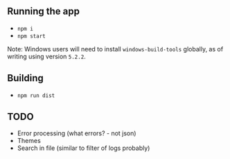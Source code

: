 ## Running the app

- `npm i`
- `npm start`

Note: Windows users will need to install `windows-build-tools` globally, as of writing using version `5.2.2`.

## Building

- `npm run dist`

## TODO

- Error processing (what errors? - not json)
- Themes
- Search in file (similar to filter of logs probably)
